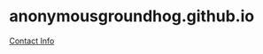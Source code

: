 # anonymousgroundhog.github.io


[Contact Info](https://anonymousgroundhog.github.io/about/contact)
